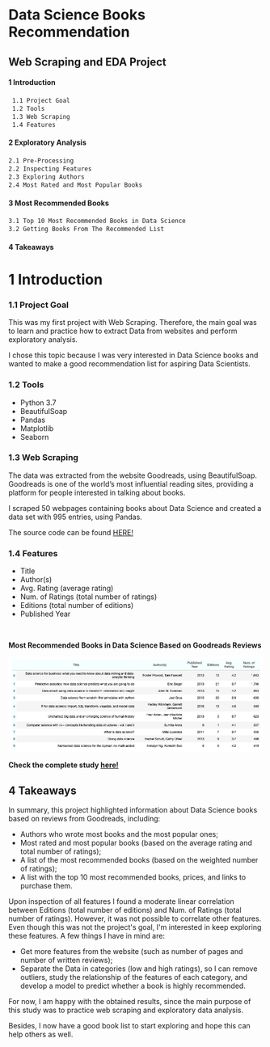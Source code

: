 # Data Science Books Recommendation

## Web Scraping and EDA Project

#### 1 Introduction

     1.1 Project Goal
     1.2 Tools
     1.3 Web Scraping
     1.4 Features
    
#### 2 Exploratory Analysis
    
    2.1 Pre-Processing
    2.2 Inspecting Features
    2.3 Exploring Authors
    2.4 Most Rated and Most Popular Books

#### 3 Most Recommended Books

    3.1 Top 10 Most Recommended Books in Data Science
    3.2 Getting Books From The Recommended List

#### 4 Takeaways

# 1 Introduction

### 1.1 Project Goal

This was my first project with Web Scraping. Therefore, the main goal was to learn  and practice how to extract Data from websites and perform exploratory analysis.

I chose this topic because I was very interested in Data Science books and wanted to make a good recommendation list for aspiring Data Scientists.

### 1.2 Tools

* Python 3.7
* BeautifulSoap
* Pandas
* Matplotlib
* Seaborn

### 1.3 Web Scraping

The data was extracted from the website Goodreads, using BeautifulSoap. Goodreads is one of the world’s most influential reading sites, providing a platform for people interested in talking about books.

I scraped 50 webpages containing books about Data Science and created a data set with 995 entries, using Pandas.

The source code can be found <a href='scraping_books.py'>HERE!</a>

### 1.4 Features

* Title 
* Author(s)
* Avg. Rating (average rating) 
* Num. of Ratings (total number of ratings) 
* Editions (total number of editions)
* Published Year  
 
 <br />
 
 **Most Recommended Books in Data Science Based on Goodreads Reviews**  

![](most_recommended_books.png)

**Check the complete study [here!](DS_books.ipynb)**

## 4 Takeaways

In summary, this project highlighted information about Data Science books based on reviews from Goodreads, including:

* Authors who wrote most books and the most popular ones;
* Most rated and most popular books (based on the average rating and total number of ratings);
* A list of the most recommended books (based on the weighted number of ratings);
* A list with the top 10 most recommended books, prices, and links to purchase them.

Upon inspection of all features I found a moderate linear correlation between Editions (total number of editions) and Num. of Ratings (total number of ratings). However, it was not possible to correlate other features. Even though this was not the project's goal, I'm interested in keep exploring these features.
A few things I have in mind are:

* Get more features from the website (such as number of pages and number of written reviews);
* Separate the Data in categories (low and high ratings), so I can remove outliers, study the relationship of the features of each category, and develop a model to predict whether a book is highly recommended.

For now, I am happy with the obtained results, since the main purpose of this study was to practice web scraping and exploratory data analysis.

Besides, I now have a good book list to start exploring and hope this can help others as well.
